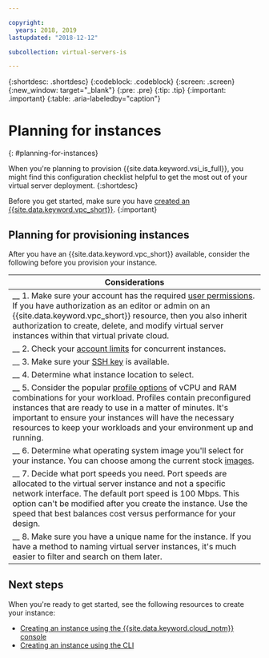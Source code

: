 ```yaml
---

copyright:
  years: 2018, 2019
lastupdated: "2018-12-12"

subcollection: virtual-servers-is

---
```


{:shortdesc: .shortdesc}
{:codeblock: .codeblock}
{:screen: .screen}
{:new_window: target="_blank"}
{:pre: .pre}
{:tip: .tip}
{:important: .important}
{:table: .aria-labeledby="caption"}

# Planning for instances
{: #planning-for-instances}

When you're planning to provision {{site.data.keyword.vsi_is_full}}, you might find this configuration checklist helpful to get the most out of your virtual server deployment.
{:shortdesc}

Before you get started, make sure you have [created an {{site.data.keyword.vpc_short}}](/docs/infrastructure/vpc?topic=vpc-getting-started-with-ibm-cloud-virtual-private-cloud-infrastructure).
{:important}

## Planning for provisioning instances
After you have an {{site.data.keyword.vpc_short}} available, consider the following before you provision your instance.

|        Considerations|
|-------------------|
|__ 1. Make sure your account has the required [user permissions](/docs/infrastructure/vpc?topic=vpc-planning-virtual-servers-for-vpc-permissions). If you have authorization as an editor or admin on an {{site.data.keyword.vpc_short}} resource, then you also inherit authorization to create, delete, and modify virtual server instances within that virtual private cloud.|
|__ 2. Check your [account limits](/docs/vsi-is?topic=virtual-servers-is-faqs#concurrent) for concurrent instances. |
|__ 3. Make sure your [SSH key](/docs/vsi-is?topic=virtual-servers-is-ssh-keys) is available.
|__ 4. Determine what instance location to select.|
|__ 5. Consider the popular [profile options](/docs/vsi-is?topic=virtual-servers-is-profiles) of vCPU and RAM combinations for your workload. Profiles contain preconfigured instances that are ready to use in a matter of minutes. It's important to ensure your instances will have the necessary resources to keep your workloads and your environment up and running.|
|__ 6. Determine what operating system image you'll select for your instance. You can choose among the current stock [images](/docs/vsi-is?topic=virtual-servers-is-images). |
|__ 7. Decide what port speeds you need. Port speeds are allocated to the virtual server instance and not a specific network interface. The default port speed is 100 Mbps. This option can't be modified after you create the instance. Use the speed that best balances cost versus performance for your design.|
|__ 8. Make sure you have a unique name for the instance. If you have a method to naming virtual server instances, it's much easier to filter and search on them later. |

## Next steps
When you're ready to get started, see the following resources to create your instance:
* [Creating an instance using the {{site.data.keyword.cloud_notm}} console](/docs/vsi-is?topic=virtual-servers-is-creating-virtual-servers)
* [Creating an instance using the CLI](/docs/vsi-is?topic=virtual-servers-is-creating-virtual-servers-cli)
